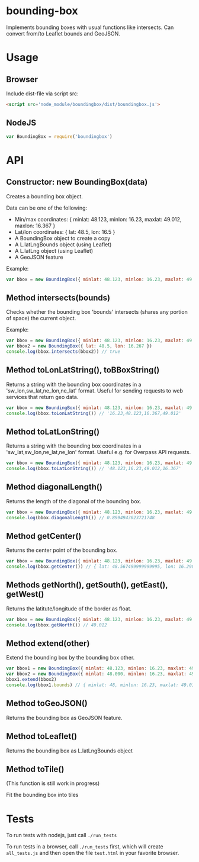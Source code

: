 # bounding-box
Implements bounding boxes with usual functions like intersects. Can convert from/to Leaflet bounds and GeoJSON.

# Usage
## Browser
Include dist-file via script src:
```html
<script src='node_module/boundingbox/dist/boundingbox.js'>
```

## NodeJS
```js
var BoundingBox = require('boundingbox')
```

# API
## Constructor: new BoundingBox(data)
Creates a bounding box object.

Data can be one of the following:
* Min/max coordinates: { minlat: 48.123, minlon: 16.23, maxlat: 49.012, maxlon: 16.367 }
* Lat/lon coordinates: { lat: 48.5, lon: 16.5 }
* A BoundingBox object to create a copy
* A L.latLngBounds object (using Leaflet)
* A L.latLng object (using Leaflet)
* A GeoJSON feature

Example:
```js
var bbox = new BoundingBox({ minlat: 48.123, minlon: 16.23, maxlat: 49.012, maxlon: 16.367 })
```


## Method intersects(bounds)
Checks whether the bounding box 'bounds' intersects (shares any portion of space) the current object.

Example:
```js
var bbox = new BoundingBox({ minlat: 48.123, minlon: 16.23, maxlat: 49.012, maxlon: 16.367 })
var bbox2 = new BoundingBox({ lat: 48.5, lon: 16.267 })
console.log(bbox.intersects(bbox2)) // true
```

## Method toLonLatString(), toBBoxString()
Returns a string with the bounding box coordinates in a 'sw_lon,sw_lat,ne_lon,ne_lat' format. Useful for sending requests to web services that return geo data.

```js
var bbox = new BoundingBox({ minlat: 48.123, minlon: 16.23, maxlat: 49.012, maxlon: 16.367 })
console.log(bbox.toLonLatString()) // '16.23,48.123,16.367,49.012'
```

## Method toLatLonString()
Returns a string with the bounding box coordinates in a 'sw_lat,sw_lon,ne_lat,ne_lon' format. Useful e.g. for Overpass API requests.

```js
var bbox = new BoundingBox({ minlat: 48.123, minlon: 16.23, maxlat: 49.012, maxlon: 16.367 })
console.log(bbox.toLatLonString()) // '48.123,16.23,49.012,16.367'
```

## Method diagonalLength()
Returns the length of the diagonal of the bounding box.

```js
var bbox = new BoundingBox({ minlat: 48.123, minlon: 16.23, maxlat: 49.012, maxlon: 16.367 })
console.log(bbox.diagonalLength()) // 0.8994943023721748
```

## Method getCenter()
Returns the center point of the bounding box.

```js
var bbox = new BoundingBox({ minlat: 48.123, minlon: 16.23, maxlat: 49.012, maxlon: 16.367 })
console.log(bbox.getCenter()) // { lat: 48.567499999999995, lon: 16.2985 }
```

## Methods getNorth(), getSouth(), getEast(), getWest()
Returns the latitute/longitude of the border as float.


```js
var bbox = new BoundingBox({ minlat: 48.123, minlon: 16.23, maxlat: 49.012, maxlon: 16.367 })
console.log(bbox.getNorth()) // 49.012
```

## Method extend(other)
Extend the bounding box by the bounding box other.

```js
var bbox1 = new BoundingBox({ minlat: 48.123, minlon: 16.23, maxlat: 49.012, maxlon: 16.367 })
var bbox2 = new BoundingBox({ minlat: 48.000, minlon: 16.23, maxlat: 49.012, maxlon: 16.789 })
bbox1.extend(bbox2)
console.log(bbox1.bounds) // { minlat: 48, minlon: 16.23, maxlat: 49.012, maxlon: 16.789 }
```

## Method toGeoJSON()
Returns the bounding box as GeoJSON feature.

## Method toLeaflet()
Returns the bounding box as L.latLngBounds object

## Method toTile()
(This function is still work in progress)

Fit the bounding box into tiles

# Tests
To run tests with nodejs, just call `./run_tests`

To run tests in a browser, call `./run_tests` first, which will create `all_tests.js` and then open the file `test.html` in your favorite browser.
